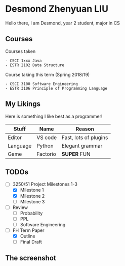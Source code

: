# Desmond Zhenyuan LIU

Hello there, I am Desmond, year 2 student, major in CS

## Courses
Courses taken

    - CSCI 1xxx Java
    - ESTR 2102 Data Structure

Course taking this term (Spring 2018/19)

    - CSCI 3100 Software Engineering
    - ESTR 3106 Principle of Programming Language

## My Likings
Here is something I like best as a programmer!

| Stuff  | Name    | Reason |
| -------| --------| --------------------
| Editor | VS code | Fast, lots of plugins |
| Language | Python | Elegant grammar
| Game | Factorio   | **SUPER** FUN

## TODOs

- [ ] 3250/51 Project Milestones 1-3
  - [X] Milestone 1 
  - [X] Milestone 2 
  - [ ] Milestone 3 
- [ ] Review
  - [ ] Probability
  - [ ] PPL
  - [ ] Software Engineering
- [ ] FH Term Paper
  - [X] Outline
  - [ ] Final Draft

## The screenshot

